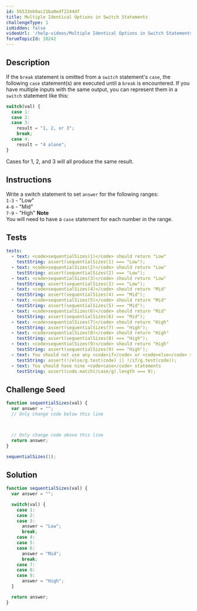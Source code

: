 ```yaml
---
id: 56533eb9ac21ba0edf2244df
title: Multiple Identical Options in Switch Statements
challengeType: 1
isHidden: false
videoUrl: '/help-videos/Multiple Identical Options in Switch Statements.webm'
forumTopicId: 18242
---
```


## Description
<section id='description'>
If the <code>break</code> statement is omitted from a <code>switch</code> statement's <code>case</code>, the following <code>case</code> statement(s) are executed until a <code>break</code> is encountered. If you have multiple inputs with the same output, you can represent them in a <code>switch</code> statement like this:

```js
switch(val) {
  case 1:
  case 2:
  case 3:
    result = "1, 2, or 3";
    break;
  case 4:
    result = "4 alone";
}
```

Cases for 1, 2, and 3 will all produce the same result.
</section>

## Instructions
<section id='instructions'>
Write a switch statement to set <code>answer</code> for the following ranges:<br><code>1-3</code> - "Low"<br><code>4-6</code> - "Mid"<br><code>7-9</code> - "High"
<strong>Note</strong><br>You will need to have a <code>case</code> statement for each number in the range.
</section>

## Tests
<section id='tests'>

```yml
tests:
  - text: <code>sequentialSizes(1)</code> should return "Low"
    testString: assert(sequentialSizes(1) === "Low");
  - text: <code>sequentialSizes(2)</code> should return "Low"
    testString: assert(sequentialSizes(2) === "Low");
  - text: <code>sequentialSizes(3)</code> should return "Low"
    testString: assert(sequentialSizes(3) === "Low");
  - text: <code>sequentialSizes(4)</code> should return "Mid"
    testString: assert(sequentialSizes(4) === "Mid");
  - text: <code>sequentialSizes(5)</code> should return "Mid"
    testString: assert(sequentialSizes(5) === "Mid");
  - text: <code>sequentialSizes(6)</code> should return "Mid"
    testString: assert(sequentialSizes(6) === "Mid");
  - text: <code>sequentialSizes(7)</code> should return "High"
    testString: assert(sequentialSizes(7) === "High");
  - text: <code>sequentialSizes(8)</code> should return "High"
    testString: assert(sequentialSizes(8) === "High");
  - text: <code>sequentialSizes(9)</code> should return "High"
    testString: assert(sequentialSizes(9) === "High");
  - text: You should not use any <code>if</code> or <code>else</code> statements
    testString: assert(!/else/g.test(code) || !/if/g.test(code));
  - text: You should have nine <code>case</code> statements
    testString: assert(code.match(/case/g).length === 9);

```

</section>

## Challenge Seed
<section id='challengeSeed'>

<div id='js-seed'>

```js
function sequentialSizes(val) {
  var answer = "";
  // Only change code below this line



  // Only change code above this line
  return answer;
}

sequentialSizes(1);

```

</div>



</section>

## Solution
<section id='solution'>


```js
function sequentialSizes(val) {
  var answer = "";

  switch(val) {
    case 1:
    case 2:
    case 3:
      answer = "Low";
      break;
    case 4:
    case 5:
    case 6:
      answer = "Mid";
      break;
    case 7:
    case 8:
    case 9:
      answer = "High";
  }

  return answer;
}
```

</section>
